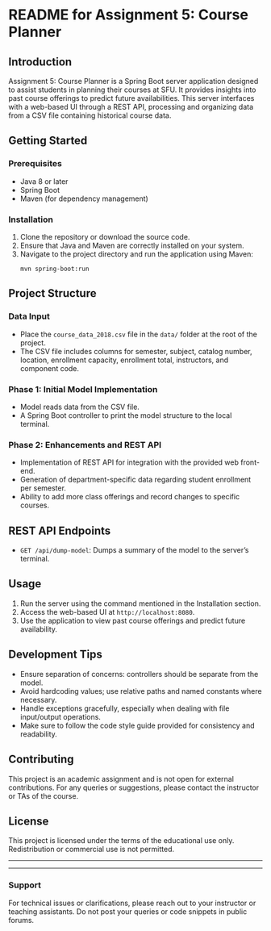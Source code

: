 # README for Assignment 5: Course Planner

## Introduction

Assignment 5: Course Planner is a Spring Boot server application designed to assist students in planning their courses at SFU. It provides insights into past course offerings to predict future availabilities. This server interfaces with a web-based UI through a REST API, processing and organizing data from a CSV file containing historical course data.

## Getting Started

### Prerequisites
- Java 8 or later
- Spring Boot
- Maven (for dependency management)

### Installation
1. Clone the repository or download the source code.
2. Ensure that Java and Maven are correctly installed on your system.
3. Navigate to the project directory and run the application using Maven:
   ```
   mvn spring-boot:run
   ```

## Project Structure

### Data Input
- Place the `course_data_2018.csv` file in the `data/` folder at the root of the project.
- The CSV file includes columns for semester, subject, catalog number, location, enrollment capacity, enrollment total, instructors, and component code.

### Phase 1: Initial Model Implementation
- Model reads data from the CSV file.
- A Spring Boot controller to print the model structure to the local terminal.

### Phase 2: Enhancements and REST API
- Implementation of REST API for integration with the provided web front-end.
- Generation of department-specific data regarding student enrollment per semester.
- Ability to add more class offerings and record changes to specific courses.

## REST API Endpoints

- `GET /api/dump-model`: Dumps a summary of the model to the server’s terminal.

## Usage

1. Run the server using the command mentioned in the Installation section.
2. Access the web-based UI at `http://localhost:8080`.
3. Use the application to view past course offerings and predict future availability.

## Development Tips

- Ensure separation of concerns: controllers should be separate from the model.
- Avoid hardcoding values; use relative paths and named constants where necessary.
- Handle exceptions gracefully, especially when dealing with file input/output operations.
- Make sure to follow the code style guide provided for consistency and readability.

## Contributing

This project is an academic assignment and is not open for external contributions. For any queries or suggestions, please contact the instructor or TAs of the course.

## License

This project is licensed under the terms of the educational use only. Redistribution or commercial use is not permitted.

---


---

### Support

For technical issues or clarifications, please reach out to your instructor or teaching assistants. Do not post your queries or code snippets in public forums.
